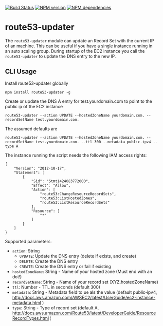 [![Build Status](https://secure.travis-ci.org/widdix/node-route53-updater.png)](http://travis-ci.org/widdix/node-route53-updater)
[![NPM version](https://badge.fury.io/js/route53-updater.png)](http://badge.fury.io/js/route53-updater)
[![NPM dependencies](https://david-dm.org/widdix/node-route53-updater.png)](https://david-dm.org/widdix/node-route53-updater)

# route53-updater

The `route53-updater` module can update an Record Set with the current IP of an machine. This can be useful if you have a single instance running in an auto scaling group. During startup of the EC2 instance you call the `route53-updater` to update the DNS entry to the new IP.  

## CLI Usage

Install route53-updater globally

	npm install route53-updater -g

Create or update the DNS A entry for test.yourdomain.com to point to the public ip of the EC2 instance

	route53-updater --action UPDATE --hostedZoneName yourdomain.com. --recordSetName test.yourdomain.com. 

The assumed defaults are

	route53-updater --action UPDATE --hostedZoneName yourdomain.com. --recordSetName test.yourdomain.com. --ttl 300 --metadata public-ipv4 --type A

The instance running the script needs the following IAM access rights:

	{
		"Version": "2012-10-17",
		"Statement": [
			{
				"Sid": "Stmt1424083772000",
				"Effect": "Allow",
				"Action": [
					"route53:ChangeResourceRecordSets",
					"route53:ListHostedZones",
					"route53:ListResourceRecordSets"
				],
				"Resource": [
					"*"
				]
			}
		]
	}

Supported parameters:

* `action`: String
	* `UPDATE`: Update the DNS entry (delete if exists, and create)
	* `DELETE`: Create the DNS entry
	* `CREATE`: Create the DNS entry or fail if existing
* `hostedZoneName`: String - Name of your hosted zone (Must end with an dot!)
* `recordSetName`: String - Name of your record set (XYZ.hostedZoneName)
* `ttl`: Number - TTL in seconds (default 300)
* `metadata`: String - Metadata field to ue als the value (default public-ipv4, http://docs.aws.amazon.com/AWSEC2/latest/UserGuide/ec2-instance-metadata.html )
* `type`: String - Type of record set (default A, http://docs.aws.amazon.com/Route53/latest/DeveloperGuide/ResourceRecordTypes.html )
